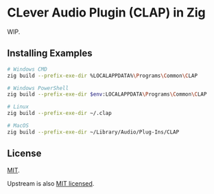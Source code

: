 # CLever Audio Plugin (CLAP) in Zig

WIP.

## Installing Examples

```bash
# Windows CMD
zig build --prefix-exe-dir %LOCALAPPDATA%\Programs\Common\CLAP

# Windows PowerShell
zig build --prefix-exe-dir $env:LOCALAPPDATA\Programs\Common\CLAP

# Linux
zig build --prefix-exe-dir ~/.clap

# MacOS
zig build --prefix-exe-dir ~/Library/Audio/Plug-Ins/CLAP
```

## License

[MIT](https://github.com/SuperAuguste/zig-clap/blob/main/LICENSE).

Upstream is also [MIT licensed](https://github.com/free-audio/clap/blob/main/LICENSE).
